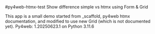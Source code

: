 #py4web-htmx-test
Show difference simple vs htmx using Form & Grid

This app is a small demo started from _scaffold, py4web htmx documentation, and modified to use new Grid (which is not documented yet).
Py4web: 1.20250623.1 on Python 3.11.6
